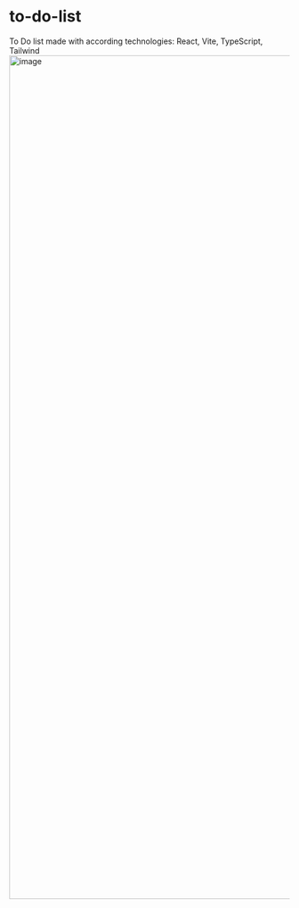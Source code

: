 # to-do-list
To Do list made with according technologies: React, Vite, TypeScript, Tailwind
<img width="1512" alt="image" src="https://github.com/fl0gero/to-do-list/assets/141189089/b8db6660-43c5-45d1-8693-f5df357f0aca">
